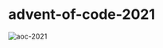 # advent-of-code-2021

![aoc-2021](https://user-images.githubusercontent.com/81056/205463431-86dadac0-50db-4de6-a09a-dac6197b2da7.jpeg)
